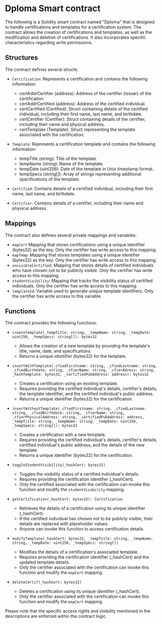 # Dploma Smart contract

The following is a Solidity smart contract named "Dploma" that is designed to handle certifications and templates for a certification system. The contract allows the creation of certifications and templates, as well as the modification and deletion of certifications. It also incorporates specific characteristics regarding write permissions.


## Structures

The contract defines several structs:

- `Certification`: Represents a certification and contains the following information:
    - certAddrCertifier (address): Address of the certifier (issuer) of the certification.
    - certAddrCertified (address): Address of the certified individual.
    - certCertified (Certified): Struct containing details of the certified individual, including their first name, last name, and birthdate.
    - certCertifier (Certifier): Struct containing details of the certifier, including their name and physical address.
    - certTemplate (Template): Struct representing the template associated with the certification.

- `Template`: Represents a certification template and contains the following information:
    - tempTitle (string): Title of the template.
    - tempName (string): Name of the template.
    - tempDate (uint256): Date of the template in Unix timestamp format.
    - tempSpecs (string[]): Array of strings representing additional specifications of the template.

- `Certified`: Contains details of a certified individual, including their first name, last name, and birthdate.

- `Certifier`: Contains details of a certifier, including their name and physical address.
## Mappings
The contract also defines several private mappings and variables:

- `mapCert`:Mapping that stores certifications using a unique identifier (bytes32) as the key. Only the certifier has write access to this mapping.
- `mapTemp`: Mapping that stores templates using a unique identifier (bytes32) as the key. Only the certifier has write access to this mapping.
- `unvisibleCertified`: Mapping that stores details of certified individuals who have chosen not to be publicly visible. Only the certifier has write access to this mapping.
- `studentVisibility`: Mapping that tracks the visibility status of certified individuals. Only the certifier has write access to this mapping.
- `templateId`: Variable used to generate unique template identifiers. Only the certifier has write access to this variable.


## Functions
The contract provides the following functions:

- `createTemplate(_tempTitle: string, _tempName: string, _tempDate: uint256, _tempSpecs: string[]): bytes32`
    - Allows the creation of a new template by providing the template's title, name, date, and specifications.
    - Returns a unique identifier (bytes32) for the template.
 
- `insertWithTemplate(_cfiedFirstname: string, _cfiedLastname: string, _cfiedBirthdate: string, _cfierName: string, _cfierAdress: string, _hashTemplate: bytes32, _certifiedPubAddress: address): bytes32`
    - Creates a certification using an existing template.
    - Requires providing the certified individual's details, certifier's details, the template identifier, and the certified individual's public address.
    - Returns a unique identifier (bytes32) for the certification.

- `insertWithoutTemplate(_cfiedFirstname: string, _cfiedLastname: string, _cfiedBirthdate: string, _cfierName: string, _cfierPhysicalAddress: string, _certifiedPubAddress: address, _tempTitle: string, _tempName: string, _tempDate: uint256, _tempSpecs: string[]): bytes32`
    - Creates a certification with a new template.
    - Requires providing the certified individual's details, certifier's details, certified individual's public address, and the details of the new template.
    - Returns a unique identifier (bytes32) for the certification.

- `toggleStudentVisibility(_hashCert: bytes32)`
    - Toggles the visibility status of a certified individual's details.
    - Requires providing the certification identifier (_hashCert).
    - Only the certified associated with the certification can invoke this function and modify the `studentVisibility` mapping.

- `getCertification(_hashCert: bytes32): Certification`
    - Retrieves the details of a certification using its unique identifier (_hashCert).
    - If the certified individual has chosen not to be publicly visible, their details are replaced with placeholder values.
    - Anyone can invoke this function to access certification details.

- `modifyTemplate(_hashCert: bytes32, _tempTitle: string, _tempName: string, _tempDate: uint256, _tempSpecs: string[])`
    - Modifies the details of a certification's associated template.
    - Requires providing the certification identifier (_hashCert) and the updated template details.
    - Only the certifier associated with the certification can invoke this function and modify the `mapCert` mapping.

- `deleteCertif(_hashCert: bytes32)`
    - Deletes a certification using its unique identifier (_hashCert).
    - Only the certifier associated with the certification can invoke this function and modify the `mapCert` mapping.

Please note that the specific access rights and visibility mentioned in the descriptions are enforced within the contract logic.
